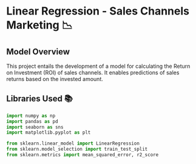 # Linear Regression - Sales Channels Marketing :chart_with_downwards_trend:

## Model Overview
This project entails the development of a model for calculating the Return on Investment (ROI) of sales channels. It enables predictions of sales returns based on the invested amount.

## Libraries Used :books:
```python
import numpy as np
import pandas as pd
import seaborn as sns
import matplotlib.pyplot as plt

from sklearn.linear_model import LinearRegression
from sklearn.model_selection import train_test_split
from sklearn.metrics import mean_squared_error, r2_score
